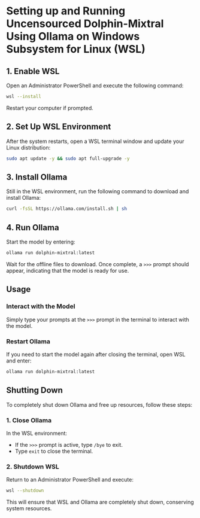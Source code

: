 # Setting up and Running Uncensourced Dolphin-Mixtral Using Ollama on Windows Subsystem for Linux (WSL)

## 1. Enable WSL

Open an Administrator PowerShell and execute the following command:

```bash
wsl --install
```

Restart your computer if prompted.

## 2. Set Up WSL Environment

After the system restarts, open a WSL terminal window and update your Linux distribution:

```bash
sudo apt update -y && sudo apt full-upgrade -y
```

## 3. Install Ollama

Still in the WSL environment, run the following command to download and install Ollama:

```bash
curl -fsSL https://ollama.com/install.sh | sh
```

## 4. Run Ollama

Start the model by entering:

```bash
ollama run dolphin-mixtral:latest
```

Wait for the offline files to download. Once complete, a `>>>` prompt should appear, indicating that the model is ready for use.

## Usage

### Interact with the Model

Simply type your prompts at the `>>>` prompt in the terminal to interact with the model.

### Restart Ollama

If you need to start the model again after closing the terminal, open WSL and enter:

```bash
ollama run dolphin-mixtral:latest
```

## Shutting Down

To completely shut down Ollama and free up resources, follow these steps:

### 1. Close Ollama

In the WSL environment:

- If the `>>>` prompt is active, type `/bye` to exit.
- Type `exit` to close the terminal.

### 2. Shutdown WSL

Return to an Administrator PowerShell and execute:

```bash
wsl --shutdown
```

This will ensure that WSL and Ollama are completely shut down, conserving system resources.
